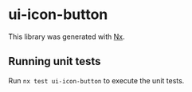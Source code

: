 # ui-icon-button

This library was generated with [Nx](https://nx.dev).


## Running unit tests

Run `nx test ui-icon-button` to execute the unit tests.

